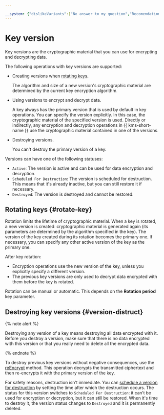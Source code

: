 ```yaml
---

__system: {"dislikeVariants":["No answer to my question","Recomendations didn't help","The content doesn't match title","Other"]}
---
```

# Key version

Key versions are the cryptographic material that you can use for encrypting and decrypting data.

The following operations with key versions are supported:

* Creating versions when [rotating keys](#rotate-key).

    The algorithm and size of a new version's cryptographic material are determined by the current key encryption algorithm.

* Using versions to encrypt and decrypt data.

    A key always has the primary version that is used by default in key operations. You can specify the version explicitly. In this case, the cryptographic material of the specified version is used. Directly or indirectly, any encryption and decryption operations in {{ kms-short-name }} use the cryptographic material contained in one of the versions.

* Destroying versions.

    You can't destroy the primary version of a key.

Versions can have one of the following statuses:

* `Active`: The version is active and can be used for data encryption and decryption.
* `Scheduled For Destruction`: The version is scheduled for destruction. This means that it's already inactive, but you can still restore it if necessary.
* `Destroyed`: The version is destroyed and cannot be restored.

## Rotating keys {#rotate-key}

Rotation limits the lifetime of cryptographic material. When a key is rotated, a new version is created: cryptographic material is generated again (its parameters are determined by the algorithm specified in the key). The version of the key created during its rotation becomes the primary one. If necessary, you can specify any other active version of the key as the primary one.

After key rotation:

* Encryption operations use the new version of the key, unless you explicitly specify a different version.
* The previous key versions are only used to decrypt data encrypted with them before the key is rotated.

Rotation can be manual or automatic. This depends on the **Rotation period** key parameter.

## Destroying key versions {#version-distruct}

{% note alert %}

Destroying any version of a key means destroying all data encrypted with it. Before you destroy a version, make sure that there is no data encrypted with this version or that you really need to delete all the encrypted data.

{% endnote %}

To destroy previous key versions without negative consequences, use the [reEncrypt](../api-ref/SymmetricCrypto/reEncrypt) method. This operation decrypts the transmitted ciphertext and then re-encrypts it with the primary version of the key.

For safety reasons, destruction isn't immediate. You can [schedule a version for destruction](../operations/version#delete) by setting the time after which the destruction occurs. The status for this version switches to `Scheduled For Destruction`: it can't be used for encryption or decryption, but it can still be restored. When it's time to destroy it, the version status changes to `Destroyed` and it is permanently deleted.

